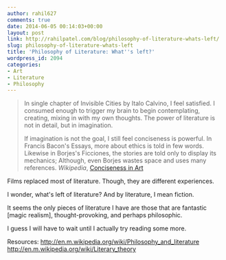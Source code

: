 ```yaml
---
author: rahil627
comments: true
date: 2014-06-05 00:14:03+00:00
layout: post
link: http://rahilpatel.com/blog/philosophy-of-literature-whats-left/
slug: philosophy-of-literature-whats-left
title: 'Philosophy of Literature: What''s left?'
wordpress_id: 2094
categories:
- Art
- Literature
- Philosophy
---
```


<blockquote>In single chapter of Invisible Cities by Italo Calvino, I feel satisfied. I consumed enough to trigger my brain to begin contemplating, creating, mixing in with my own thoughts. The power of literature is not in detail, but in imagination.

If imagination is not the goal, I still feel conciseness is powerful. In Francis Bacon's Essays, more about ethics is told in few words. Likewise in Borjes's Ficciones, the stories are told only to display its mechanics; Although, even Borjes wastes space and uses many references.
_Wikipedia_, [Conciseness in Art](http://www.rahilpatel.com/blog/conciseness-in-art)
</blockquote>


Films replaced most of literature. Though, they are different experiences.

I wonder, what's left of literature? And by literature, I mean fiction.

It seems the only pieces of literature I have are those that are fantastic [magic realism], thought-provoking, and perhaps philosophic.

I guess I will have to wait until I actually try reading some more.

Resources:
http://en.m.wikipedia.org/wiki/Philosophy_and_literature
http://en.m.wikipedia.org/wiki/Literary_theory
